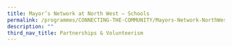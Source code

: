 ```yaml
---
title: Mayor’s Network at North West – Schools
permalink: /programmes/CONNECTING-THE-COMMUNITY/Mayors-Network-NorthWest-Schools
description: ""
third_nav_title: Partnerships & Volunteerism
---
```




